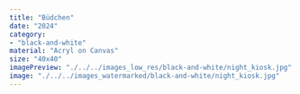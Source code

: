 ```yaml
---
title: "Büdchen"
date: "2024"
category: 
- "black-and-white"
material: "Acryl on Canvas"
size: "40x40"
imagePreview: "./../../images_low_res/black-and-white/night_kiosk.jpg"
image: "./../../images_watermarked/black-and-white/night_kiosk.jpg"
---
```

